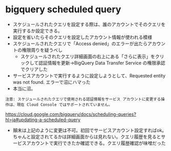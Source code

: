 # bigquery scheduled query
- スケジュールされたクエリを設定する際は、誰のアカウントでそのクエリを実行するか設定できる。
- 設定を省いたらそのクエリを設定したアカウント情報が使われる模様
- スケジュールされたクエリで「Access denied」のエラーが出たらアカウントの権限周りを疑うべし
  - スケジュールされたクエリ詳細画面の右上にある「さらに表示」をクリックして認証情報を更新→BigQuery Data Transfer Service の権限承認でクリアした
- サービスアカウントで実行するように設定しようとして、Requested entity was not found. エラーで沼にハマった
- 本当に沼。

```
注意: スケジュールされたクエリで使用される認証情報をサービス アカウントに変更する操作は、現在 Cloud Console ではサポートされていません。
```
https://cloud.google.com/bigquery/docs/scheduling-queries?hl=ja#updating-a-scheduled-query

- 顛末は上記のように変更は不可。初回でサービスアカウント設定すればok。ちゃんと設定されてるかは詳細画面からは見れない。クエリ履歴を見るとサービスアカウントで実行できたか確認できる。クエリ履歴確認が味噌だった
